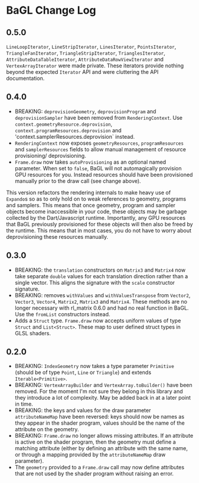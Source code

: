 # BaGL Change Log

## 0.5.0

`LineLoopIterator`, `LineStripIterator`, `LinesIterator`, `PointsIterator`,
`TriangleFanIterator`, `TriangleStripIterator`, `TrianglesIterator`,
`AttributeDataTableIterator`, `AttributeDataRowViewIterator` and 
`VertexArrayIterator` were made private. These iterators provide nothing beyond
the expected `Iterator` API and were cluttering the API documentation.

## 0.4.0

- BREAKING: `deprovisionGeometry`, `deprovisionProgram` and `deprovisionSampler`
  have been removed from `RenderingContext`. Use 
  `context.geometryResource.deprovision`, `context.programResources.deprovision` 
  and 'context.samplerResources.deprovision` instead.  
- `RenderingContext` now exposes `geometryResources`, `programResources` and
  `samplerResources` fields to allow manual management of resource provisioning/
  deprovisioning.
- `Frame.draw` now takes `autoProvisioning` as an optional named parameter. When
  set to `false`, BaGL will not automagically provision GPU resources for you.
  Instead resources should have been provisioned manually prior to the draw
  call (see change above).
  
This version refactors the rendering internals to make heavy use of `Expando`s
so as to only hold on to weak references to geometry, programs and samplers.
This means that once geometry, program and sampler objects become inaccessible
in your code, these objects may be garbage collected by the Dart/Javascript 
runtime. Importantly, any GPU resources that BaGL previously provisioned
for these objects will then also be freed by the runtime. This means that in
most cases, you do not have to worry about deprovisioning these resources
manually.

## 0.3.0

- BREAKING: the `translation` constructors on `Matrix3` and `Matrix4` now take
  separate `double` values for each translation direction rather than a single 
  vector. This aligns the signature with the `scale` constructor signature.
- BREAKING: removes `withValues` and `withValuesTranspose` from `Vector2`, 
  `Vector3`, `Vector4`, `Matrix2`, `Matrix3` and `Matrix4`. These methods are no
  longer necessary with rl_matrix 0.6.0 and had no real function in BaGL. Use
  the `fromList` constructors instead.
- Adds a `Struct` type. `Frame.draw` now accepts uniform values of type `Struct`
  and `List<Struct>`. These map to user defined struct types in GLSL shaders.

## 0.2.0

- BREAKING: `IndexGeometry` now takes a type parameter `Primitive` (should be of 
  type `Point`, `Line` or `Triangle`) and extends `Iterable<Primitive>`.
- BREAKING: `VertexArrayBuilder` and `VertexArray.toBuilder()` have been 
  removed. For the moment I'm not sure they belong in this library and they 
  introduce a lot of complexity. May be added back in at a later point in time.
- BREAKING: the keys and values for the draw parameter `attributeNameMap` have
  been reversed: keys should now be names as they appear in the shader program,
  values should be the name of the attribute on the geometry.
- BREAKING: `Frame.draw` no longer allows missing attributes. If an attribute is
  active on the shader program, then the geometry must define a matching 
  attribute (either by defining an attribute with the same name, or through a 
  mapping provided by the `attributeNameMap` draw parameter).
- The `geometry` provided to a `Frame.draw` call may now define attributes that 
  are not used by the shader program without raising an error.
